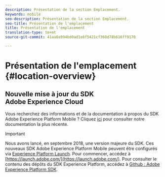 ```yaml
---
description: Présentation de la section Emplacement.
keywords: mobile
seo-description: Présentation de la section Emplacement.
seo-title: Présentation de l'emplacement
title: Présentation de l'emplacement
translation-type: tm+mt
source-git-commit: 41aa0a994bd0ad1e6f5421cf368d78b616ff9170

---
```



# Présentation de l'emplacement {#location-overview}

## Nouvelle mise à jour du SDK Adobe Experience Cloud

Vous recherchez des informations et de la documentation à propos du SDK Adobe Experience Platform Mobile ? Cliquez [ici](https://aep-sdks.gitbook.io/docs/) pour consulter notre documentation la plus récente.

>[!IMPORTANT]
>
>Nous avons lancé, en septembre 2018, une version majeure du SDK. Ces nouveaux SDK Adobe Experience Platform Mobile peuvent être configurés via [Experience Platform Launch](https://www.adobe.com/experience-platform/launch.html). Pour commencer, accédez à [https://launch.adobe.com/](https://launch.adobe.com/). Pour consulter le contenu des dépôts du SDK Experience Platform, accédez à [Github : Adobe Experience Platform SDK](https://github.com/Adobe-Marketing-Cloud/acp-sdks).
